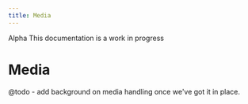 ```yaml
---
title: Media
---
```


<div class="alpha"><span>Alpha</span> This documentation is a work in progress</div>

# Media

@todo - add background on media handling once we've got it in place. 
